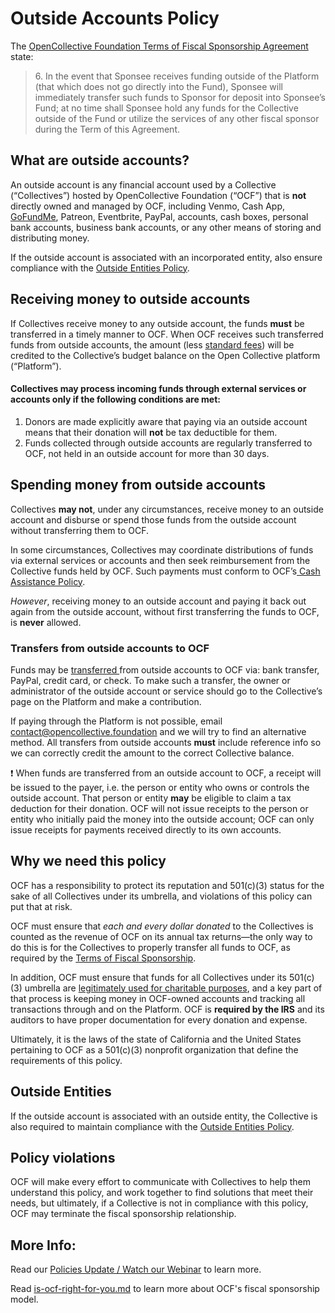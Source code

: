 # Outside Accounts Policy

The [OpenCollective Foundation Terms of Fiscal Sponsorship Agreement](../../terms/terms.md) state:

> 6\. In the event that Sponsee receives funding outside of the Platform (that which does not go directly into the Fund), Sponsee will immediately transfer such funds to Sponsor for deposit into Sponsee’s Fund; at no time shall Sponsee hold any funds for the Collective outside of the Fund or utilize the services of any other fiscal sponsor during the Term of this Agreement.

## What are outside accounts?

An outside account is any financial account used by a Collective (“Collectives”) hosted by OpenCollective Foundation (“OCF”) that is **not** directly owned and managed by OCF, including Venmo, Cash App, [GoFundMe](../financial-contributions/third-party-fundraising-tools-and-benefits.md#third-party-tools), Patreon, Eventbrite, PayPal, accounts, cash boxes, personal bank accounts, business bank accounts, or any other means of storing and distributing money.

If the outside account is associated with an incorporated entity, also ensure compliance with the [Outside Entities Policy](https://docs.opencollective.foundation/how-it-works/processes-and-limitations/outside-entities-policy).

## Receiving money to outside accounts

If Collectives receive money to any outside account, the funds **must** be transferred in a timely manner to OCF. When OCF receives such transferred funds from outside accounts, the amount (less [standard fees](https://docs.opencollective.foundation/how-it-works/fees)) will be credited to the Collective’s budget balance on the Open Collective platform (“Platform”).

#### Collectives may process incoming funds through external services or accounts only if the following conditions are met:

1. Donors are made explicitly aware that paying via an outside account means that their donation will **not** be tax deductible for them.
2. Funds collected through outside accounts are regularly transferred to OCF, not held in an outside account for more than 30 days.

## Spending money from outside accounts

Collectives **may not**, under any circumstances, receive money to an outside account and disburse or spend those funds from the outside account without transferring them to OCF.

In some circumstances, Collectives may coordinate distributions of funds via external services or accounts and then seek reimbursement from the Collective funds held by OCF. Such payments must conform to OCF’s[ Cash Assistance Policy](https://docs.opencollective.foundation/how-it-works/processes-and-limitations/cash-assistance-policy).

_However_, receiving money to an outside account and paying it back out again from the outside account, without first transferring the funds to OCF, is **never** allowed.

### Transfers from outside accounts to OCF

Funds may be [transferred ](https://docs.opencollective.foundation/how-it-works/financial-contributions)from outside accounts to OCF via: bank transfer, PayPal, credit card, or check. To make such a transfer, the owner or administrator of the outside account or service should go to the Collective’s page on the Platform and make a contribution.

If paying through the Platform is not possible, email [contact@opencollective.foundation](mailto:contact@opencollective.foundation) and we will try to find an alternative method. All transfers from outside accounts **must** include reference info so we can correctly credit the amount to the correct Collective balance.

:exclamation: When funds are transferred from an outside account to OCF, a receipt will be issued to the payer, i.e. the person or entity who owns or controls the outside account. That person or entity **may** be eligible to claim a tax deduction for their donation. OCF will not issue receipts to the person or entity who initially paid the money into the outside account; OCF can only issue receipts for payments received directly to its own accounts.

## Why we need this policy

OCF has a responsibility to protect its reputation and 501(c)(3) status for the sake of all Collectives under its umbrella, and violations of this policy can put that at risk.

OCF must ensure that _each and every dollar donated_ to the Collectives is counted as the revenue of OCF on its annual tax returns—the only way to do this is for the Collectives to properly transfer all funds to OCF, as required by the [Terms of Fiscal Sponsorship](https://docs.opencollective.foundation/getting-started/terms).

In addition, OCF must ensure that funds for all Collectives under its 501(c)(3) umbrella are [legitimately used for charitable purposes](https://docs.opencollective.foundation/getting-started/eligibility), and a key part of that process is keeping money in OCF-owned accounts and tracking all transactions through and on the Platform. OCF is **required by the IRS** and its auditors to have proper documentation for every donation and expense.

Ultimately, it is the laws of the state of California and the United States pertaining to OCF as a 501(c)(3) nonprofit organization that define the requirements of this policy.

## Outside Entities

If the outside account is associated with an outside entity, the Collective is also required to maintain compliance with the [Outside Entities Policy](outside-entities-policy.md).

## Policy violations

OCF will make every effort to communicate with Collectives to help them understand this policy, and work together to find solutions that meet their needs, but ultimately, if a Collective is not in compliance with this policy, OCF may terminate the fiscal sponsorship relationship.

## More Info:

Read our [Policies Update / Watch our Webinar](https://opencollective.com/foundation/updates/policies-webinar-notes-and-recording) to learn more.

Read [is-ocf-right-for-you.md](../../faq/is-ocf-right-for-you.md "mention") to learn more about OCF's fiscal sponsorship model.

